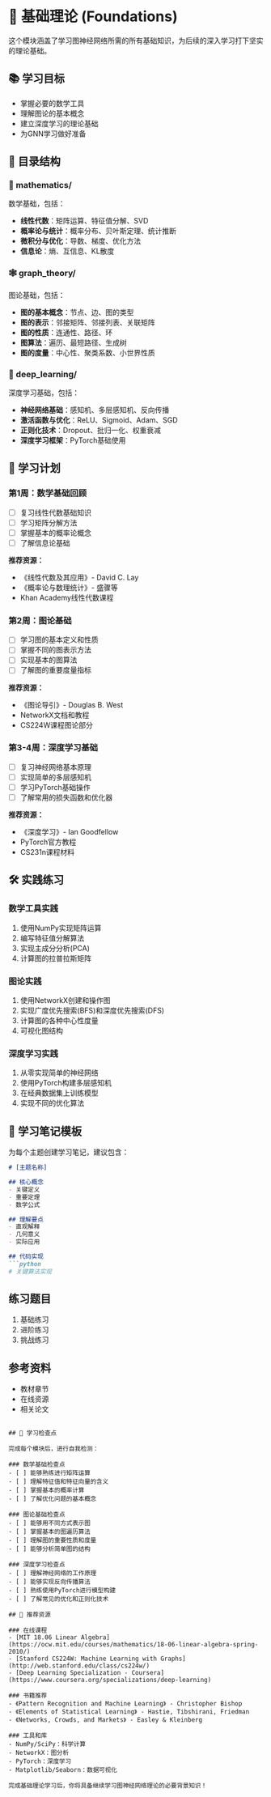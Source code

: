 # 📐 基础理论 (Foundations)

这个模块涵盖了学习图神经网络所需的所有基础知识，为后续的深入学习打下坚实的理论基础。

## 📚 学习目标

- 掌握必要的数学工具
- 理解图论的基本概念
- 建立深度学习的理论基础
- 为GNN学习做好准备

## 📁 目录结构

### 🔢 mathematics/
数学基础，包括：
- **线性代数**：矩阵运算、特征值分解、SVD
- **概率论与统计**：概率分布、贝叶斯定理、统计推断
- **微积分与优化**：导数、梯度、优化方法
- **信息论**：熵、互信息、KL散度

### 🕸️ graph_theory/
图论基础，包括：
- **图的基本概念**：节点、边、图的类型
- **图的表示**：邻接矩阵、邻接列表、关联矩阵
- **图的性质**：连通性、路径、环
- **图算法**：遍历、最短路径、生成树
- **图的度量**：中心性、聚类系数、小世界性质

### 🧠 deep_learning/
深度学习基础，包括：
- **神经网络基础**：感知机、多层感知机、反向传播
- **激活函数与优化**：ReLU、Sigmoid、Adam、SGD
- **正则化技术**：Dropout、批归一化、权重衰减
- **深度学习框架**：PyTorch基础使用

## 📖 学习计划

### 第1周：数学基础回顾
- [ ] 复习线性代数基础知识
- [ ] 学习矩阵分解方法
- [ ] 掌握基本的概率论概念
- [ ] 了解信息论基础

**推荐资源：**
- 《线性代数及其应用》- David C. Lay
- 《概率论与数理统计》- 盛骤等
- Khan Academy线性代数课程

### 第2周：图论基础
- [ ] 学习图的基本定义和性质
- [ ] 掌握不同的图表示方法
- [ ] 实现基本的图算法
- [ ] 了解图的重要度量指标

**推荐资源：**
- 《图论导引》- Douglas B. West
- NetworkX文档和教程
- CS224W课程图论部分

### 第3-4周：深度学习基础
- [ ] 复习神经网络基本原理
- [ ] 实现简单的多层感知机
- [ ] 学习PyTorch基础操作
- [ ] 了解常用的损失函数和优化器

**推荐资源：**
- 《深度学习》- Ian Goodfellow
- PyTorch官方教程
- CS231n课程材料

## 🛠️ 实践练习

### 数学工具实践
1. 使用NumPy实现矩阵运算
2. 编写特征值分解算法
3. 实现主成分分析(PCA)
4. 计算图的拉普拉斯矩阵

### 图论实践
1. 使用NetworkX创建和操作图
2. 实现广度优先搜索(BFS)和深度优先搜索(DFS)
3. 计算图的各种中心性度量
4. 可视化图结构

### 深度学习实践
1. 从零实现简单的神经网络
2. 使用PyTorch构建多层感知机
3. 在经典数据集上训练模型
4. 实现不同的优化算法

## 📝 学习笔记模板

为每个主题创建学习笔记，建议包含：

```markdown
# [主题名称]

## 核心概念
- 关键定义
- 重要定理
- 数学公式

## 理解要点
- 直观解释
- 几何意义
- 实际应用

## 代码实现
```python
# 关键算法实现
```

## 练习题目
1. 基础练习
2. 进阶练习
3. 挑战练习

## 参考资料
- 教材章节
- 在线资源
- 相关论文
```

## 🎯 学习检查点

完成每个模块后，进行自我检测：

### 数学基础检查点
- [ ] 能够熟练进行矩阵运算
- [ ] 理解特征值和特征向量的含义
- [ ] 掌握基本的概率计算
- [ ] 了解优化问题的基本概念

### 图论基础检查点
- [ ] 能够用不同方式表示图
- [ ] 掌握基本的图遍历算法
- [ ] 理解图的重要性质和度量
- [ ] 能够分析简单图的结构

### 深度学习检查点
- [ ] 理解神经网络的工作原理
- [ ] 能够实现反向传播算法
- [ ] 熟练使用PyTorch进行模型构建
- [ ] 了解常见的优化和正则化技术

## 🔗 推荐资源

### 在线课程
- [MIT 18.06 Linear Algebra](https://ocw.mit.edu/courses/mathematics/18-06-linear-algebra-spring-2010/)
- [Stanford CS224W: Machine Learning with Graphs](http://web.stanford.edu/class/cs224w/)
- [Deep Learning Specialization - Coursera](https://www.coursera.org/specializations/deep-learning)

### 书籍推荐
- 《Pattern Recognition and Machine Learning》 - Christopher Bishop
- 《Elements of Statistical Learning》 - Hastie, Tibshirani, Friedman
- 《Networks, Crowds, and Markets》 - Easley & Kleinberg

### 工具和库
- NumPy/SciPy：科学计算
- NetworkX：图分析
- PyTorch：深度学习
- Matplotlib/Seaborn：数据可视化

完成基础理论学习后，你将具备继续学习图神经网络理论的必要背景知识！
